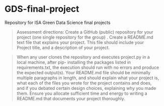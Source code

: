 # GDS-final-project
Repository for ISA Green Data Science final projects

> Assessment directions:
Create a GitHub (public) repository for your project (one single repository for the group) .
Create a README.md text file that explains your project. This file should include your Project
title, and a description of your project.

>When any user clones the repository and executes project.py in a local machine, after pip-
installing the packages listed in requirements.txt, the execution should run with no errors and produce the expected output(s).
Your README.md file should be minimally multiple paragraphs in length, and should explain
what your project is, what each of the files you wrote for the project contains and does, and if
you debated certain design choices, explaining why you made them. Ensure you allocate
sufficient time and energy to writing a README.md that documents your project thoroughly.
